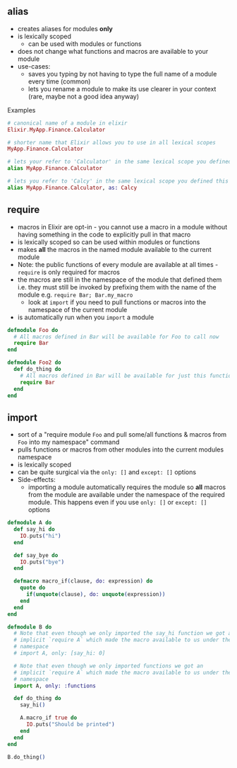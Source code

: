 ## alias

* creates aliases for modules **only**
* is lexically scoped
    * can be used with modules or functions
* does not change what functions and macros are available to your module
* use-cases:
    * saves you typing by not having to type the full name of a module every time (common)
    * lets you rename a module to make its use clearer in your context (rare, maybe not a good idea anyway)

Examples

```elixir
# canonical name of a module in elixir
Elixir.MyApp.Finance.Calculator

# shorter name that Elixir allows you to use in all lexical scopes
MyApp.Finance.Calculator

# lets your refer to 'Calculator' in the same lexical scope you defined this alias
alias MyApp.Finance.Calculator

# lets you refer to 'Calcy' in the same lexical scope you defined this alias
alias MyApp.Finance.Calculator, as: Calcy
```

## require

* macros in Elixir are opt-in - you cannot use a macro in a module without having something in the code to explicitly pull in that macro
* is lexically scoped so can be used within modules or functions
* makes **all** the macros in the named module available to the current module
* Note: the public functions of every module are available at all times - `require` is only required for macros
* the macros are still in the namespace of the module that defined them i.e. they must still be invoked by prefixing them with the name of the module e.g. `require Bar; Bar.my_macro`
    * look at `import` if you need to pull functions or macros into the namespace of the current module
* is automatically run when you `import` a module

```elixir
defmodule Foo do
  # All macros defined in Bar will be available for Foo to call now
  require Bar
end

defmodule Foo2 do
  def do_thing do
    # All macros defined in Bar will be available for just this function
    require Bar
  end
end
```

## import

* sort of a "require module `Foo` and pull some/all functions & macros from `Foo` into my namespace" command
* pulls functions or macros from other modules into the current modules namespace
* is lexically scoped
* can be quite surgical via the `only: []` and `except: []` options
* Side-effects:
    * importing a module automatically requires the module so **all** macros from the module are available under the namespace of the required module. This happens even if you use `only: []` or `except: []` options

```elixir
defmodule A do
  def say_hi do
    IO.puts("hi")
  end

  def say_bye do
    IO.puts("bye")
  end

  defmacro macro_if(clause, do: expression) do
    quote do
      if(unquote(clause), do: unquote(expression))
    end
  end
end

defmodule B do
  # Note that even though we only imported the say_hi function we got an
  # implicit `require A` which made the macro available to us under the `A`
  # namespace
  # import A, only: [say_hi: 0]

  # Note that even though we only imported functions we got an
  # implicit `require A` which made the macro available to us under the `A`
  # namespace
  import A, only: :functions

  def do_thing do
    say_hi()

    A.macro_if true do
      IO.puts("Should be printed")
    end
  end
end

B.do_thing()
```

